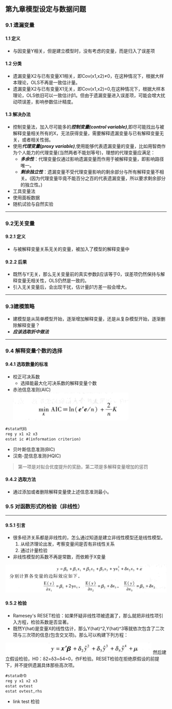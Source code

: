## 第九章模型设定与数据问题

### 9.1 遗漏变量

#### 1.1 定义
   + 与因变量Y相关，但是建立模型时，没有考虑的变量，而是归入了误差项  

#### 1.2 分类
   + 遗漏变量X2与已有变量X1相关，即Cov(x1,x2)≠0，在这种情况下，根据大样本理论，OLS不再是一致估计量。  
   + 遗漏变量X2与已有变量X1无关，即Cov(x1,x2)=0,在这种情况下，根据大样本理论，OLS依旧可以一致估计β1。但由于遗漏变量进入误差项，可能会增大扰动项误差，影响参数估计精度。
#### 1.3 解决办法
   + 控制变量法，加入尽可能多的***控制变量(control variable)***,即尽可能找出与被解释变量相关所有的X，无法获得变量，需要解释遗漏变量与已有解释变量无关，或者相关性弱。  
   + 使用***代理变量(proxy variable)***,使用能够代表遗漏变量的变量，比如用智商作为个人能力的代理变量(当然两者不能划等号)，理想的代理变量应满足：  
      + ***多余性***：代理变量仅通过影响遗漏变量而作用于被解释变量，即影响路径唯一。  
      + ***剩余独立性***：遗漏变量不受代理变量影响的剩余部分与所有解释变量不相关。(因为代理变量毕竟不能百分之百的代表遗漏变量，所以要求剩余部分的独立性。)     
   + 工具变量法  
   + 使用面板数据    
   + 随机试验与自然实验    

---

### 9.2无关变量
#### 9.2.1 定义
+ 与被解释变量关系无关的变量，被加入了模型的解释变量中   
#### 9.2.2 后果
+ 既然与Y无关，那么无关变量前的真实参数β应该等于0，误差项仍然保持与解释变量无相关性，OLS仍然是一致的。  
+ 引入无关变量后，会出现干扰，估计量β1方差一般会增大。  

---

### 9.3建模策略
+ 建模型是从简单模型开始，逐渐增加解释变量，还是从复杂模型开始，逐渐删除解释变量？   
+ ***应该选取折中做法***  

---

### 9.4 解释变量个数的选择 
#### 9.4.1 选取数量的标准
+ 校正可决系数  
	* 选择能最大化可决系数的解释变量个数  
+ 赤池信息准则(AIC)  
![AIC](../assets/第九章模型设定与数据问题/AIC.png)
```
#stata代码
reg y x1 x2 x3
estat ic #(information criterion)

```
+ 贝叶斯信息准测(BIC)  
+ 汉南-昆信息准测(HQIC)
> 第一项是对拟合优度提升的奖励，第二项是多解释变量增加的惩罚
#### 9.4.2 选取方法
+ 通过添加或者删除解释变量使上述信息准测最小。

### 9.5 对函数形式的检验（非线性）

---

#### 9.5.1 引言
+ 很多经济关系都是非线性的，怎么通过知道是建立非线性模型还是线性模型。   
   1. 从经济理论出发，考察变量间是否有非线性关系  
   2. 通过计量检验  
+ 非线性模型的系数不再是常数，而依赖于X变量  


![非线性系数](../assets/第九章模型设定与数据问题/非线性系数.png)

#### 9.5.2 检验
+ Ramesey's RESET检验：如果怀疑非线性项被遗漏了，那么就把非线性项引入方程，检验系数是否显著。  
+ 既然Y(hat)是变量X的线性估计，那么Y(hat)^2,Y(hat)^3等就依次包含了二次项与三次项的信息(包含交叉项)。那么可以构建下列方程：

![Ramreset](../assets/第九章模型设定与数据问题/Ramreset.png)
然后建立假设检验，H0：δ2=δ3=δ4=0，作F检验。RESET检验在拒绝原假设的前提下，并不提供遗漏具体那些高次项。  

``` 
#stata命令
reg y x1 x2 x3
estat ovtest
estat ovtest,rhs
```

+ link test 检验